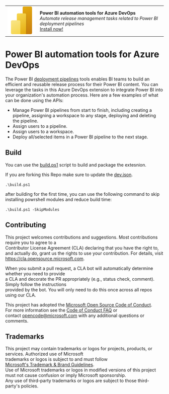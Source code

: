 <table><tr>
<td><img src="./Icons/icon.png"/></td>
<td><strong>Power BI automation tools for Azure DevOps</strong><br/>
<i>Automate release management tasks related to Power BI deployment pipelines</i><br/>
<a href="https://marketplace.visualstudio.com/items?itemName=ms-pbi-api.pbi-automation-tools">Install now!</a>
</td>
</tr></table>

# Power BI automation tools for Azure DevOps
The Power BI [deployment pipelines](https://docs.microsoft.com/power-bi/create-reports/deployment-pipelines-overview) tools enables BI teams to build an efficient and reusable release process for their Power BI content. You can leverage the tasks in this Azure DevOps extension to integrate Power BI into your organization's automation process. Here are a few examples of what can be done using the APIs:
- Manage Power BI pipelines from start to finish, including creating a pipeline, assigning a workspace to any stage, deploying and deleting the pipeline.
- Assign users to a pipeline.
- Assign users to a workspace.
- Deploy all/selected items in a Power BI pipeline to the next stage.

## Build
You can use the [build.ps1](./build.ps1) script to build and package the extesnion.

If you are forking this Repo make sure to update the [dev.json](./config/dev.json).

`
 .\build.ps1
`

after building for the first time, you can use the following command to skip installing powrshell modules and reduce build time:

`
 .\build.ps1 -SkipModules
`

## Contributing	

This project welcomes contributions and suggestions.  Most contributions require you to agree to a	
Contributor License Agreement (CLA) declaring that you have the right to, and actually do, grant us	
the rights to use your contribution. For details, visit https://cla.opensource.microsoft.com.	

When you submit a pull request, a CLA bot will automatically determine whether you need to provide	
a CLA and decorate the PR appropriately (e.g., status check, comment). Simply follow the instructions	
provided by the bot. You will only need to do this once across all repos using our CLA.	

This project has adopted the [Microsoft Open Source Code of Conduct](https://opensource.microsoft.com/codeofconduct/).	
For more information see the [Code of Conduct FAQ](https://opensource.microsoft.com/codeofconduct/faq/) or	
contact [opencode@microsoft.com](mailto:opencode@microsoft.com) with any additional questions or comments.	

## Trademarks	

This project may contain trademarks or logos for projects, products, or services. Authorized use of Microsoft 	
trademarks or logos is subject to and must follow 	
[Microsoft's Trademark & Brand Guidelines](https://www.microsoft.com/en-us/legal/intellectualproperty/trademarks/usage/general).	
Use of Microsoft trademarks or logos in modified versions of this project must not cause confusion or imply Microsoft sponsorship.	
Any use of third-party trademarks or logos are subject to those third-party's policies.	
